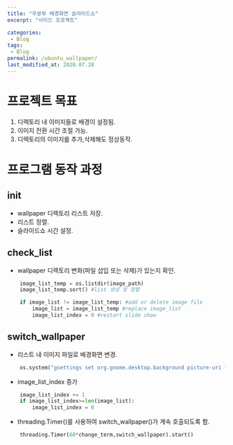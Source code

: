 ```yaml
---
title: "우분투 배경화면 슬라이드쇼"
excerpt: "사이드 프로젝트"

categories:
 - Blog
tags:
 - Blog
permalink: /ubuntu_wallpaper/
last_modified_at: 2020.07.28
---
```


# 프로젝트 목표
1. 디렉토리 내 이미지들로 배경이 설정됨.
2. 이미지 전환 시간 조절 가능.
3. 디렉토리의 이미지를 추가,삭제해도 정상동작.

# 프로그램 동작 과정
## init
* wallpaper 디렉토리 리스트 저장.  
* 리스트 정렬.  
* 슬라이드쇼 시간 설정.  

## check_list
* wallpaper 디렉토리 변화(파일 삽입 또는 삭제)가 있는지 확인.
```python
	image_list_temp = os.listdir(image_path)
	image_list_temp.sort() #list 생성 및 정렬

	if image_list != image_list_temp: #add or delete image file
		image_list = image_list_temp #replace image_list
		image_list_index = 0 #restart slide show
```
  
## switch_wallpaper
* 리스트 내 이미지 파일로 배경화면 변경.  
```python
	os.system("gsettings set org.gnome.desktop.background picture-uri file:///home/ssj/Pictures/wallpaper/"+image_list[image_list_index])
```
* image_list_index 증가
```python
	image_list_index += 1
	if image_list_index>=len(image_list):
		image_list_index = 0
```
* threading.Timer()를 사용하여 switch_wallpaper()가 계속 호출되도록 함.
```python
	threading.Timer(60*change_term,switch_wallpaper).start()
```
